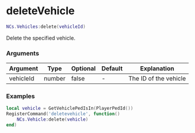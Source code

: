 # deleteVehicle

```lua
NCs.Vehicles:delete(vehicleId)
``` 
Delete the specified vehicle.

### Arguments
| Argument  | Type   | Optional   | Default | Explanation           |
|-----------|--------|------------|---------|-----------------------|
| vehicleId | number | false      | -       | The ID of the vehicle |


### Examples

```lua
local vehicle = GetVehiclePedIsIn(PlayerPedId())
RegisterCommand('deletevehicle', function()
    NCs.Vehicle:delete(vehicle)
end)
```